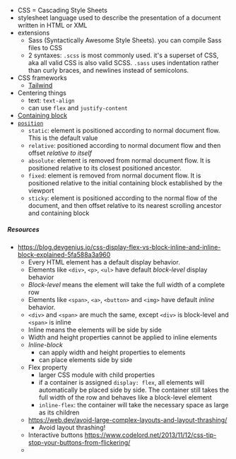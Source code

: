 - CSS = Cascading Style Sheets
- stylesheet language used to describe the presentation of a document written in HTML or XML
- extensions
	- Sass (Syntactically Awesome Style Sheets). you can compile Sass files to CSS
	- 2 syntaxes: `.scss` is most commonly used. it's a superset of CSS, aka all valid CSS is also valid SCSS. `.sass` uses indentation rather than curly braces, and newlines instead of semicolons.
- CSS frameworks
	- [Tailwind](https://tailwindcss.com/)
- Centering things
	- text: `text-align`
	- can use `flex` and `justify-content`
- [Containing block](https://developer.mozilla.org/en-US/docs/Web/CSS/Containing_block)
- [`position`](https://developer.mozilla.org/en-US/docs/Web/CSS/position)
	- `static`: element is positioned according to normal document flow. This is the default value
	- `relative`: positioned according to normal document flow and then offset *relative to itself*
	- `absolute`: element is removed from normal document flow. It is positioned relative to its closest positioned ancestor.
	- `fixed`: element is removed from normal document flow. It is positioned relative to the initial containing block established by the viewport
	- `sticky`: element is positioned according to the normal flow of the document, and then offset relative to its nearest scrolling ancestor and containing block


##### Resources
- https://blog.devgenius.io/css-display-flex-vs-block-inline-and-inline-block-explained-5fa588a3a960
	- Every HTML element has a default display behavior.
	- Elements like `<div>`, `<p>`, `<ul>` have default *block-level* display behavior
	- *Block-level* means the element will take the full width of a complete row
	- Elements like `<span>`, `<a>`,  `<button>` and `<img>` have default *inline* behavior.
	- `<div>` and `<span>` are much the same, except `<div>` is block-level and `<span>` is inline
	- Inline means the elements will be side by side
	- Width and height properties cannot be applied to inline elements
	- *Inline-block*
		- can apply width and height properties to elements
		- can place elements side by side
	- Flex property
		- larger CSS module with child properties
		- if a container is assigned `display: flex`, all elements will automatically be placed side by side. The container still takes the full width of the row and behaves like a block-level element
		- `inline-flex`: the container will take the necessary space as large as its children
	- https://web.dev/avoid-large-complex-layouts-and-layout-thrashing/
		- Avoid layout thrashing!
	- Interactive buttons https://www.codelord.net/2013/11/12/css-tip-stop-your-buttons-from-flickering/
	- 

	